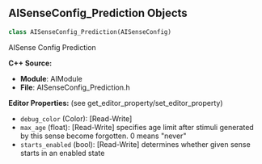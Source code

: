## AISenseConfig_Prediction Objects

```python
class AISenseConfig_Prediction(AISenseConfig)
```

AISense Config Prediction

**C++ Source:**

- **Module**: AIModule
- **File**: AISenseConfig_Prediction.h

**Editor Properties:** (see get_editor_property/set_editor_property)

- ``debug_color`` (Color):  [Read-Write]
- ``max_age`` (float):  [Read-Write] specifies age limit after stimuli generated by this sense become forgotten. 0 means "never"
- ``starts_enabled`` (bool):  [Read-Write] determines whether given sense starts in an enabled state

<a id="unreal.AISenseConfig_Sight"></a>
